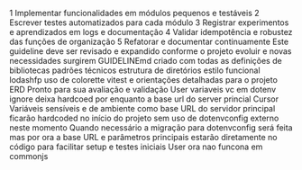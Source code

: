 1 Implementar funcionalidades em módulos pequenos e testáveis
2 Escrever testes automatizados para cada módulo
3 Registrar experimentos e aprendizados em logs e documentação
4 Validar idempotência e robustez das funções de organização
5 Refatorar e documentar continuamente
 Este guideline deve ser revisado e expandido conforme o projeto evoluir e novas necessidades surgirem
 GUIDELINEmd criado com todas as definições de bibliotecas padrões técnicos estrutura de diretórios estilo funcional lodashfp uso de colorette vitest e orientações detalhadas para o projeto ERD
Pronto para sua avaliação e validação
User
variaveis vc em dotenv ignore deixa hardcoed por enquanto a base url do server princial
Cursor
 Variáveis sensíveis e de ambiente como base URL do servidor principal ficarão hardcoded no início do projeto sem uso de dotenvconfig externo neste momento
Quando necessário a migração para dotenvconfig será feita mas por ora a base URL e parâmetros principais estarão diretamente no código para facilitar setup e testes iniciais
User
ora nao funcona em commonjs